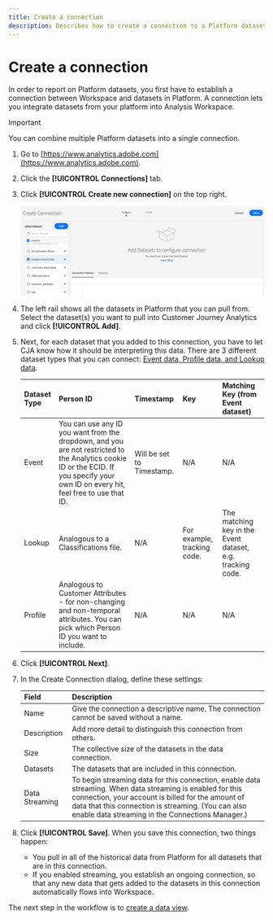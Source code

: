 ```yaml
---
title: Create a connection
description: Describes how to create a connection to a Platform dataset in Customer Journey Analytics.
---
```


# Create a connection

In order to report on Platform datasets, you first have to establish a connection between Workspace and datasets in Platform. A connection lets you integrate datasets from your platform into Analysis Workspace. 

>[!IMPORTANT]
>You can combine multiple Platform datasets into a single connection.

1. Go to [https://www.analytics.adobe.com](https://www.analytics.adobe.com).

1. Click the **[!UICONTROL Connections]** tab.

1. Click **[!UICONTROL Create new connection]** on the top right.

    ![](assets/create-connection.png)

1. The left rail shows all the datasets in Platform that you can pull from. Select the dataset(s) you want to pull into Customer Journey Analytics and click **[!UICONTROL Add]**.

1. Next, for each dataset that you added to this connection, you have to let CJA know how it should be interpreting this data. There are 3 different dataset types that you can connect: [Event data, Profile data, and Lookup data](/help/getting-started/cja-getting-started.md).

    |Dataset Type|Person ID|Timestamp|Key|Matching Key (from Event dataset)|
    |---|---|---|---|---|
    |Event|You can use any ID you want from the dropdown, and you are not restricted to the Analytics cookie ID or the ECID. If you specify your own ID on every hit, feel free to use that ID. |Will be set to Timestamp.|N/A|N/A|
    |Lookup|Analogous to a Classifications file.|N/A|For example, tracking code.|The matching key in the Event dataset, e.g. tracking code.|
    |Profile|Analogous to Customer Attributes - for non-changing and non-temporal attributes. You can pick which Person ID you want to include. |N/A|N/A|N/A|

1. Click **[!UICONTROL Next]**.

1. In the Create Connection dialog, define these settings:

    |Field|Description|
    |---|---|
    |Name|Give the connection a descriptive name. The connection cannot be saved without a name.|
    |Description|Add more detail to distinguish this connection from others.|
    |Size|The collective size of the datasets in the data connection.|
    |Datasets|The datasets that are included in this connection.|
    |Data Streaming|To begin streaming data for this connection, enable data streaming. When data streaming is enabled for this connection, your account is billed for the amount of data that this connection is streaming. (You can also enable data streaming in the Connections Manager.)|
    
1. Click **[!UICONTROL Save]**. When you save this connection, two things happen:

    * You pull in all of the historical data from Platform for all datasets that are in this connection.
    * If you enabled streaming, you establish an ongoing connection, so that any new data that gets added to the datasets in this connection automatically flows into Workspace.

The next step in the workflow is to [create a data view](/help/data-views/create-dataview.md).
